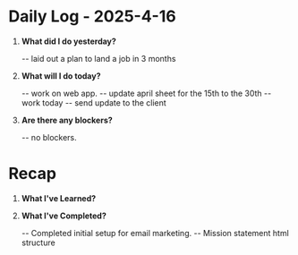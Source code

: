 # Daily Log - 2025-4-16

1. **What did I do yesterday?**
   
   -- laid out a plan to land a job in 3 months

2. **What will I do today?**
   
   -- work on web app.
   -- update april sheet for the 15th to the 30th
   -- work today 
   -- send update to the client

3. **Are there any blockers?**

   -- no blockers.

# Recap
1. **What I've Learned?**
2. **What I've Completed?**
   
   -- Completed initial setup for email marketing.
   -- Mission statement html structure
<!-- 

git add .; git commit -m "daily stand-up"; git push; 
git add .; git commit -m "daily close"; git push; 

-->